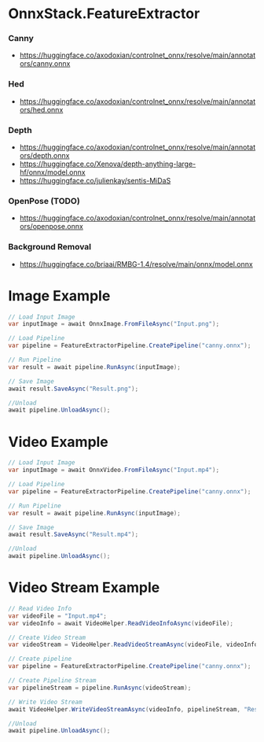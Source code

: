 ﻿# OnnxStack.FeatureExtractor

### Canny
* https://huggingface.co/axodoxian/controlnet_onnx/resolve/main/annotators/canny.onnx

### Hed
* https://huggingface.co/axodoxian/controlnet_onnx/resolve/main/annotators/hed.onnx

### Depth
* https://huggingface.co/axodoxian/controlnet_onnx/resolve/main/annotators/depth.onnx
* https://huggingface.co/Xenova/depth-anything-large-hf/onnx/model.onnx
* https://huggingface.co/julienkay/sentis-MiDaS

### OpenPose (TODO)
* https://huggingface.co/axodoxian/controlnet_onnx/resolve/main/annotators/openpose.onnx

### Background Removal
* https://huggingface.co/briaai/RMBG-1.4/resolve/main/onnx/model.onnx


# Image Example
```csharp
// Load Input Image
var inputImage = await OnnxImage.FromFileAsync("Input.png");

// Load Pipeline
var pipeline = FeatureExtractorPipeline.CreatePipeline("canny.onnx");

// Run Pipeline
var result = await pipeline.RunAsync(inputImage);

// Save Image
await result.SaveAsync("Result.png");

//Unload
await pipeline.UnloadAsync();
 ```

 # Video Example
```csharp
// Load Input Image
var inputImage = await OnnxVideo.FromFileAsync("Input.mp4");

// Load Pipeline
var pipeline = FeatureExtractorPipeline.CreatePipeline("canny.onnx");

// Run Pipeline
var result = await pipeline.RunAsync(inputImage);

// Save Image
await result.SaveAsync("Result.mp4");

//Unload
await pipeline.UnloadAsync();
 ```

  # Video Stream Example
```csharp
// Read Video Info
var videoFile = "Input.mp4";
var videoInfo = await VideoHelper.ReadVideoInfoAsync(videoFile);

// Create Video Stream
var videoStream = VideoHelper.ReadVideoStreamAsync(videoFile, videoInfo.FrameRate);

// Create pipeline
var pipeline = FeatureExtractorPipeline.CreatePipeline("canny.onnx");

// Create Pipeline Stream
var pipelineStream = pipeline.RunAsync(videoStream);

// Write Video Stream
await VideoHelper.WriteVideoStreamAsync(videoInfo, pipelineStream, "Result.mp4");

//Unload
await pipeline.UnloadAsync();
 ```